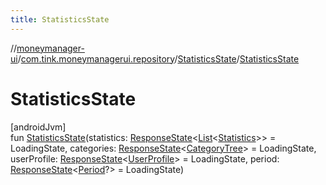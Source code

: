 ```yaml
---
title: StatisticsState
---
```

//[moneymanager-ui](../../../index.html)/[com.tink.moneymanagerui.repository](../index.html)/[StatisticsState](index.html)/[StatisticsState](-statistics-state.html)



# StatisticsState



[androidJvm]\
fun [StatisticsState](-statistics-state.html)(statistics: [ResponseState](../../com.tink.service.network/-response-state/index.html)&lt;[List](https://kotlinlang.org/api/latest/jvm/stdlib/kotlin.collections/-list/index.html)&lt;[Statistics](../../com.tink.model.statistics/-statistics/index.html)&gt;&gt; = LoadingState, categories: [ResponseState](../../com.tink.service.network/-response-state/index.html)&lt;[CategoryTree](../../com.tink.model.category/-category-tree/index.html)&gt; = LoadingState, userProfile: [ResponseState](../../com.tink.service.network/-response-state/index.html)&lt;[UserProfile](../../com.tink.model.user/-user-profile/index.html)&gt; = LoadingState, period: [ResponseState](../../com.tink.service.network/-response-state/index.html)&lt;[Period](../../com.tink.model.time/-period/index.html)?&gt; = LoadingState)




